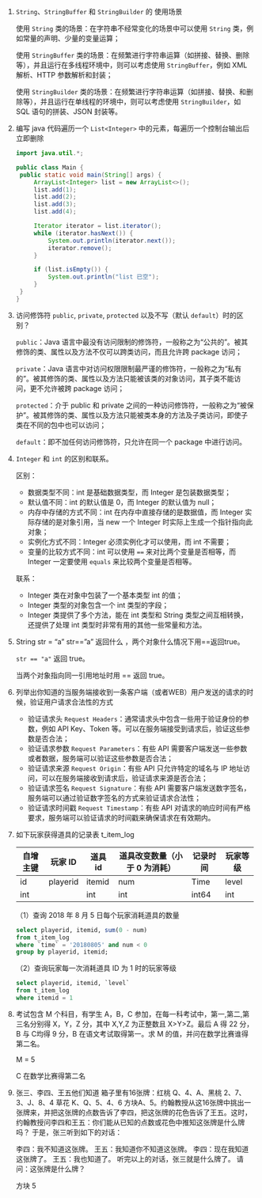 1. `String`、`StringBuffer` 和 `StringBuilder` 的 使用场景

   使用 `String` 类的场景：在字符串不经常变化的场景中可以使用 `String` 类，例如常量的声明、少量的变量运算；

   使用 `StringBuffer` 类的场景：在频繁进行字符串运算（如拼接、替换、删除等），并且运行在多线程环境中，则可以考虑使用 `StringBuffer`，例如 XML 解析、HTTP 参数解析和封装；

   使用 `StringBuilder` 类的场景：在频繁进行字符串运算（如拼接、替换、和删除等），并且运行在单线程的环境中，则可以考虑使用 `StringBuilder`，如 SQL 语句的拼装、JSON 封装等。

2. 编写 java 代码遍历一个 `List<Integer>` 中的元素，每遍历一个控制台输出后立即删除

   ```java
   import java.util.*;
   
   public class Main {
   	public static void main(String[] args) {
   		ArrayList<Integer> list = new ArrayList<>();
   		list.add(1);
   		list.add(2);
   		list.add(3);
   		list.add(4);
   
   		Iterator iterator = list.iterator();
   		while (iterator.hasNext()) {
   			System.out.println(iterator.next());
   			iterator.remove();
   		}
   
   		if (list.isEmpty()) {
   			System.out.println("list 已空");
   		}
   	}
   }
   ```

3. 访问修饰符 `public`, `private`, `protected` 以及不写（默认 `default`）时的区别？

   `public`：Java 语言中最没有访问限制的修饰符，一般称之为“公共的”。被其修饰的类、属性以及方法不仅可以跨类访问，而且允许跨 package 访问；

   `private`：Java 语言中对访问权限限制最严谨的修饰符，一般称之为“私有的”。被其修饰的类、属性以及方法只能被该类的对象访问，其子类不能访问，更不允许被跨 package 访问；

   `protected`：介于 public 和 private 之间的一种访问修饰符，一般称之为“被保护”。被其修饰的类、属性以及方法只能被类本身的方法及子类访问，即使子类在不同的包中也可以访问；

   `default`：即不加任何访问修饰符，只允许在同一个 package 中进行访问。

4. `Integer` 和 `int` 的区别和联系。

   区别：

   - 数据类型不同：int 是基础数据类型，而 Integer 是包装数据类型；
   - 默认值不同：int 的默认值是 0，而 Integer 的默认值为 null；
   - 内存中存储的方式不同：int 在内存中直接存储的是数据值，而 Integer 实际存储的是对象引用，当 new 一个 Integer 时实际上生成一个指针指向此对象；
   - 实例化方式不同：Integer 必须实例化才可以使用，而 int 不需要；
   - 变量的比较方式不同：int 可以使用 `==` 来对比两个变量是否相等，而 Integer 一定要使用 `equals` 来比较两个变量是否相等。

   联系：

   - Integer 类在对象中包装了一个基本类型 int 的值；
   - Integer 类型的对象包含一个 int 类型的字段；
   - Integer 类提供了多个方法，能在 int 类型和 String 类型之间互相转换，还提供了处理 int 类型时非常有用的其他一些常量和方法。

5. String str = “a”  str==”a” 返回什么 ，两个对象什么情况下用==返回true。

   `str == "a"` 返回 true。

   当两个对象指向同一引用地址时用 == 返回 true。

6. 列举出你知道的当服务端接收到一条客户端（或者WEB）用户发送的请求的时候，验证用户请求合法性的方式

   - 验证请求头 `Request Headers`：通常请求头中包含一些用于验证身份的参数，例如 API Key、Token 等。可以在服务端接受到请求后，验证这些参数是否合法；
   - 验证请求参数 `Request Parameters`：有些 API 需要客户端发送一些参数或者数据，服务端可以验证这些参数是否合法；
   - 验证请求来源 `Request Origin`：有些 API 只允许特定的域名与 IP 地址访问，可以在服务端接收到请求后，验证请求来源是否合法；
   - 验证请求签名 `Request Signature`：有些 API 需要客户端发送数字签名，服务端可以通过验证数字签名的方式来验证请求合法性；
   - 验证请求时间戳 `Request Timestamp`：有些 API 对请求的响应时间有严格要求，服务端可以验证请求的时间戳来确保请求在有效期内。

7. 如下玩家获得道具的记录表 t_item_log

   | 自增主键 | 玩家 ID  | 道具 id | 道具改变数量（小于 0 为消耗） | 记录时间 | 玩家等级 |
   | -------- | -------- | ------- | ----------------------------- | -------- | -------- |
   | id       | playerid | itemid  | num                           | Time     | level    |
   | int      |          | int     | int                           | int64    | int      |

   （1）查询 2018 年 8 月 5 日每个玩家消耗道具的数量

   ```sql
   select playerid, itemid, sum(0 - num)
   from t_item_log
   where `time` = '20180805' and num < 0
   group by playerid, itemid;
   ```

   （2）查询玩家每一次消耗道具 ID 为 1 时的玩家等级

   ```sql
   select playerid, itemid, `level`
   from t_item_log
   where itemid = 1
   ```

8. 考试包含 M 个科目，有学生 A，B，C 参加，在每一科考试中，第一,第二,第三名分别得 X，Y，Z 分，其中 X,Y,Z 为正整数且 X>Y>Z。最后 A 得 22 分，B 与 C均得 9 分，B 在语文考试取得第一。求 M 的值，并问在数学比赛谁得第二名。

   M = 5

   C 在数学比赛得第二名

9. 张三、李四、王五他们知道 箱子里有16张牌：红桃 Q、4、A、黑桃 2、7、3、J、8、4 草花 K、Q、5、4、6 方块A、5。约翰教授从这16张牌中挑出一张牌来，并把这张牌的点数告诉了李四，把这张牌的花色告诉了王五。这时，约翰教授问李四和王五：你们能从已知的点数或花色中推知这张牌是什么牌吗？ 于是，张三听到如下的对话：

   李四：我不知道这张牌。
   王五：我知道你不知道这张牌。
   李四：现在我知道这张牌了。 
   王五：我也知道了。
   听完以上的对话，张三就是什么牌了。 
   请问：这张牌是什么牌？

   方块 5
